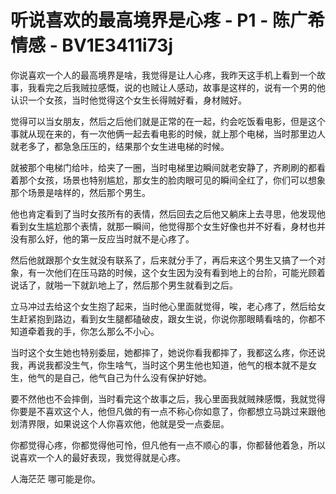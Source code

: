 # 听说喜欢的最高境界是心疼 - P1 - 陈广希情感 - BV1E3411i73j

你说喜欢一个人的最高境界是啥，我觉得是让人心疼，我昨天这手机上看到一个故事，我看完之后我贼拉感慨，说的也贼让人感动，故事是这样的，说有一个男的他认识一个女孩，当时他觉得这个女生长得贼好看，身材贼好。

觉得可以当女朋友，然后之后他们就是正常的在一起，约会吃饭看电影，但是这个事就从现在来的，有一次他俩一起去看电影的时候，就上那个电梯，当时那里边人就老多了，都急急压压的，结果那个女生进电梯的时候。

就被那个电梯门给咔，给夹了一圈，当时电梯里边瞬间就老安静了，齐刷刷的都看着那个女孩，场景也特别尴尬，那女生的脸肉眼可见的瞬间全红了，你们可以想象那个场景是啥样的，然后那个男生。

他也肯定看到了当时女孩所有的表情，然后回去之后他又躺床上去寻思，他发现他看到女生尴尬那个表情，就那一瞬间，他觉得那个女生好像也并不好看，身材也并没有那么好，他的第一反应当时就不是心疼了。

然后他就跟那个女生就没有联系了，后来就分手了，再后来这个男生又搞了一个对象，有一次他们在压马路的时候，这个女生因为没有看到地上的台阶，可能光顾着说话了，就啪一下就趴地上了，然后那个男生就看到之后。

立马冲过去给这个女生抱了起来，当时他心里面就觉得，唉，老心疼了，然后给女生赶紧抱到路边，看到女生腿都磕破皮，跟女生说，你说你那眼睛看啥的，你都不知道牵着我的手，你怎么那么不小心。

当时这个女生她也特别委屈，她都摔了，她说你看我都摔了，我都这么疼，你还说我，再说我都没生气，你生啥气，当时这个男生他也知道，他气的根本就不是女生，他气的是自己，他气自己为什么没有保护好她。

要不然他也不会摔倒，当时看完这个故事之后，我心里面我就贼辣感慨，我就觉得你要是不喜欢这个人，他但凡做的有一点不称心你如意了，你都想立马跳过来跟他划清界限，如果说这个人你喜欢他，他就是受一点委屈。

你都觉得心疼，你都觉得他可怜，但凡他有一点不顺心的事，你都替他着急，所以说喜欢一个人的最好表现，我觉得就是心疼。

人海茫茫 哪可能是你。